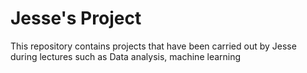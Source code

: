 # Jesse's Project
 This repository contains projects that have been carried out by Jesse during lectures such as Data analysis, machine learning
